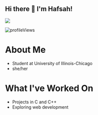 ## Hi there 👋 I'm Hafsah!
![](https://komarev.com/ghpvc/?username=hafsahkhan1&color=f7b0ff&style=for-the-badge&label=PROFILE+VIEWS)
<p align=left> <img src ="https://komarev.com/ghpvc/?username=hafsahkhan1&color=f7b0ff&style=for-the-badge&label=PROFILE+VIEWS" alt="profileViews"/> </p>

# About Me
+ Student at University of Illinois-Chicago
+ she/her

# What I've Worked On
+ Projects in C and C++
+ Exploring web development